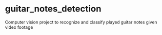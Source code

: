 # guitar_notes_detection
Computer vision project to recognize and classify played guitar notes given video footage

